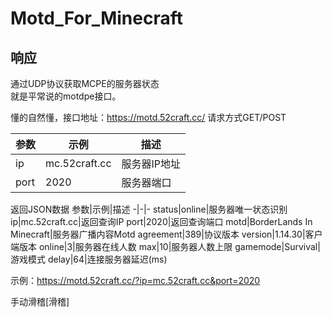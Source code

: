 # Motd_For_Minecraft
## 响应 ##

通过UDP协议获取MCPE的服务器状态    
就是平常说的motdpe接口。

懂的自然懂，接口地址：https://motd.52craft.cc/
请求方式GET/POST

参数|示例|描述
-|-|-
ip|mc.52craft.cc|服务器IP地址
port|2020|服务器端口

返回JSON数据
参数|示例|描述
-|-|-
status|online|服务器唯一状态识别
ip|mc.52craft.cc|返回查询IP
port|2020|返回查询端口
motd|BorderLands In Minecraft|服务器广播内容Motd
agreement|389|协议版本
version|1.14.30|客户端版本
online|3|服务器在线人数
max|10|服务器人数上限
gamemode|Survival|游戏模式
delay|64|连接服务器延迟(ms)

示例：https://motd.52craft.cc/?ip=mc.52craft.cc&port=2020

手动滑稽[滑稽]